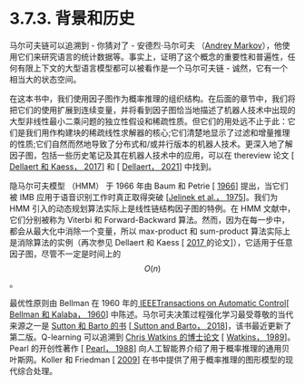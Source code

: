 # 3.7.3. 背景和历史

马尔可夫链可以追溯到 - 你猜对了 - 安德烈·马尔可夫 （[Andrey Markov](https://en.wikipedia.org/wiki/Andrey_Markov)），他使用它们来研究语言的统计数据等。事实上，证明了这个概念的重要性和普遍性，任何有限上下文的大型语言模型都可以被看作是一个马尔可夫链 - 诚然，它有一个相当大的状态空间。

在这本书中，我们使用因子图作为概率推理的组织结构。在后面的章节中，我们将把它们的使用扩展到连续变量，并将看到因子图恰当地描述了机器人技术中出现的大型非线性最小二乘问题的独立性假设和稀疏性质。但它们的用处远不止于此：它们是我们用作构建块的稀疏线性求解器的核心;它们清楚地显示了过滤和增量推理的性质;它们自然而然地导致了分布式和/或并行版本的机器人技术。更深入地了解因子图，包括一些历史笔记及其在机器人技术中的应用，可以在 thereview 论文 \[ [Dellaert 和 Kaess， 2017](https://www.roboticsbook.org/bibliography.html#id13)] 和 \[ [Dellaert， 2021](https://www.roboticsbook.org/bibliography.html#id14)] 中找到。

隐马尔可夫模型 （HMM） 于 1966 年由 Baum 和 Petrie \[ [1966](https://www.roboticsbook.org/bibliography.html#id5)] 提出，当它们被 IMB 应用于语音识别工作时真正取得突破 \[[Jelinek et al.， 1975](https://www.roboticsbook.org/bibliography.html#id33)]。我们为 HMM 引入的动态规划算法实际上是线性链结构因子图的特例。在 HMM 文献中，它们分别被称为 Viterbi 和 Forward-Backward 算法。然而，因为在每一步中，都会从最大化中消除一个变量，所以 max-product 和 sum-product 算法实际上是消除算法的实例（再次参见 Dellaert 和 Kaess \[ [2017 ](https://www.roboticsbook.org/bibliography.html#id13)的论文]），它适用于任意因子图，尽管不一定是时间上的$$O(n)$$。

最优性原则由 Bellman 在 1960 年的[ IEEETransactions on Automatic Control](https://www.rand.org/content/dam/rand/pubs/papers/2008/P1416.pdf)\[ [Bellman 和 Kalaba， 1960](https://www.roboticsbook.org/bibliography.html#id7)] 中陈述。马尔可夫决策过程强化学习最受尊敬的当代来源之一是 [Sutton 和 Barto 的书](http://incompleteideas.net/book/the-book-2nd.html) \[[ Sutton and Barto， 2018](https://www.roboticsbook.org/bibliography.html#id59)]，该书最近更新了第二版。Q-learning 可以追溯到 [Chris Watkins 的博士论文](https://www.cs.rhul.ac.uk/~chrisw/thesis.html) \[ [Watkins， 1989](https://www.roboticsbook.org/bibliography.html#id62)]。Pearl 的开创性著作 \[ [Pearl， 1988](https://www.roboticsbook.org/bibliography.html#id49)] 向人工智能界介绍了用于概率推理的通用贝叶斯网。Koller 和 Friedman \[ [2009](https://www.roboticsbook.org/bibliography.html#id35)] 在书中提供了用于概率推理的图形模型的现代综合处理。
